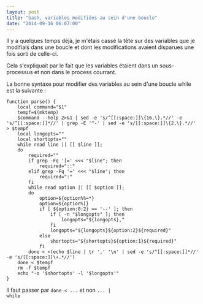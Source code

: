```yaml
---
layout: post
title: "bash, variables modifiées au sein d'une boucle"
date: "2014-09-16 06:07:00"
---
```

Il y a quelques temps déjà, je m'étais cassé la tête sur des variables que je modifiais dans une boucle et dont les modifications avaient disparues une fois sorti de celle-ci.

Cela s'expliquait par le fait que les variables étaient dans un sous-processus et non dans le process courrant.

La bonne syntaxe pour modifier des variables au sein d'une boucle while est la suivante :


```
function parse() {
    local command="$1"
    tempf=$(mktemp)
    $command --help 2>&1 | sed -e 's/^[[:space:]]\{16,\}.*//' -e 's/^[[:space:]]*//' | grep -E '^-' | sed -e 's/[[:space:]]\{2,\}.*//' > $tempf
    local longopts=""
    local shortopts=""
    while read line || [[ $line ]];
    do
        required=""
        if grep -Fq '[=' <<< "$line"; then
            required="::"
        elif grep -Fq '=' <<< "$line"; then
            required=":"
        fi
        while read option || [[ $option ]];
        do
            option=${option%%=*}
            option=${option%[}
            if [ ${option:0:2} == '--' ]; then
                if [ -n "$longopts" ]; then
                    longopts="${longopts},"
                fi
                longopts="${longopts}${option:2}${required}"
            else
                shortopts="${shortopts}${option:1}${required}"
            fi
        done < <(echo $line | tr ',' '\n' | sed -e 's/^[[:space:]]*//' -e 's/[[:space:]]\+.*//')
    done < $tempf
    rm -f $tempf
    echo "-o '$shortopts' -l '$longopts'"
}
```

Il faut passer par <code>done &lt; ...</code> et non <code>... | while</code>
